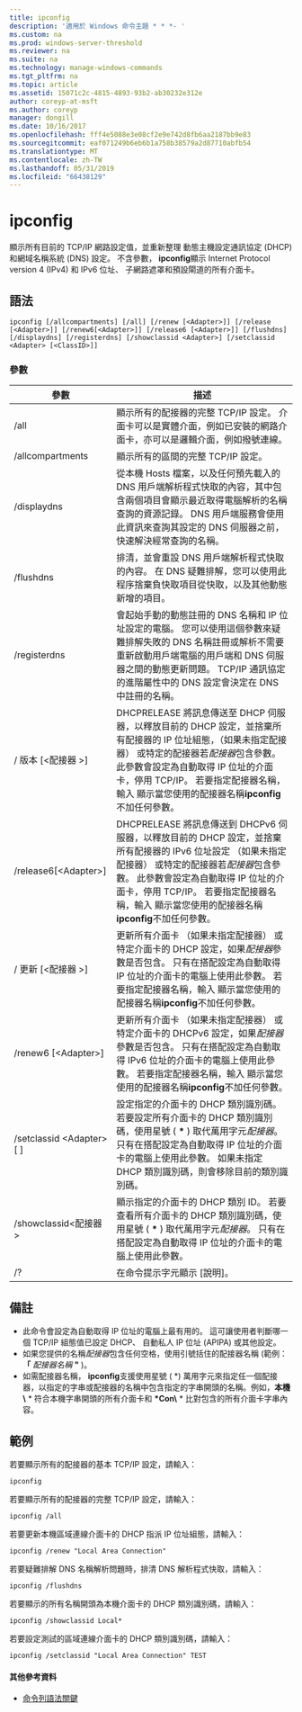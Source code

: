 ```yaml
---
title: ipconfig
description: '適用於 Windows 命令主題 * * *- '
ms.custom: na
ms.prod: windows-server-threshold
ms.reviewer: na
ms.suite: na
ms.technology: manage-windows-commands
ms.tgt_pltfrm: na
ms.topic: article
ms.assetid: 15071c2c-4815-4893-93b2-ab30232e312e
author: coreyp-at-msft
ms.author: coreyp
manager: dongill
ms.date: 10/16/2017
ms.openlocfilehash: fff4e5088e3e08cf2e9e742d8fb6aa2187bb9e83
ms.sourcegitcommit: eaf071249b6eb6b1a758b38579a2d87710abfb54
ms.translationtype: MT
ms.contentlocale: zh-TW
ms.lasthandoff: 05/31/2019
ms.locfileid: "66438129"
---
```

# <a name="ipconfig"></a>ipconfig



顯示所有目前的 TCP/IP 網路設定值，並重新整理 動態主機設定通訊協定 (DHCP) 和網域名稱系統 (DNS) 設定。 不含參數， **ipconfig**顯示 Internet Protocol version 4 (IPv4) 和 IPv6 位址、 子網路遮罩和預設閘道的所有介面卡。

## <a name="syntax"></a>語法

```
ipconfig [/allcompartments] [/all] [/renew [<Adapter>]] [/release [<Adapter>]] [/renew6[<Adapter>]] [/release6 [<Adapter>]] [/flushdns] [/displaydns] [/registerdns] [/showclassid <Adapter>] [/setclassid <Adapter> [<ClassID>]]
```

### <a name="parameters"></a>參數

|參數|描述|
|---------|-----------|
|/all|顯示所有的配接器的完整 TCP/IP 設定。 介面卡可以是實體介面，例如已安裝的網路介面卡，亦可以是邏輯介面，例如撥號連線。|
|/allcompartments|顯示所有的區間的完整 TCP/IP 設定。|
|/displaydns|從本機 Hosts 檔案，以及任何預先載入的 DNS 用戶端解析程式快取的內容，其中包含兩個項目會顯示最近取得電腦解析的名稱查詢的資源記錄。 DNS 用戶端服務會使用此資訊來查詢其設定的 DNS 伺服器之前，快速解決經常查詢的名稱。|
|/flushdns|排清，並會重設 DNS 用戶端解析程式快取的內容。 在 DNS 疑難排解，您可以使用此程序捨棄負快取項目從快取，以及其他動態新增的項目。|
|/registerdns|會起始手動的動態註冊的 DNS 名稱和 IP 位址設定的電腦。 您可以使用這個參數來疑難排解失敗的 DNS 名稱註冊或解析不需要重新啟動用戶端電腦的用戶端和 DNS 伺服器之間的動態更新問題。 TCP/IP 通訊協定的進階屬性中的 DNS 設定會決定在 DNS 中註冊的名稱。|
|/ 版本 [\<配接器 >]|DHCPRELEASE 將訊息傳送至 DHCP 伺服器，以釋放目前的 DHCP 設定，並捨棄所有配接器的 IP 位址組態，（如果未指定配接器） 或特定的配接器若*配接器*包含參數。 此參數會設定為自動取得 IP 位址的介面卡，停用 TCP/IP。 若要指定配接器名稱，輸入 顯示當您使用的配接器名稱**ipconfig**不加任何參數。|
|/release6[\<Adapter>]|DHCPRELEASE 將訊息傳送到 DHCPv6 伺服器，以釋放目前的 DHCP 設定，並捨棄所有配接器的 IPv6 位址設定 （如果未指定配接器） 或特定的配接器若*配接器*包含參數。 此參數會設定為自動取得 IP 位址的介面卡，停用 TCP/IP。 若要指定配接器名稱，輸入 顯示當您使用的配接器名稱**ipconfig**不加任何參數。|
|/ 更新 [\<配接器 >]|更新所有介面卡 （如果未指定配接器） 或特定介面卡的 DHCP 設定，如果*配接器*參數是否包含。 只有在搭配設定為自動取得 IP 位址的介面卡的電腦上使用此參數。 若要指定配接器名稱，輸入 顯示當您使用的配接器名稱**ipconfig**不加任何參數。|
|/renew6 [\<Adapter>]|更新所有介面卡 （如果未指定配接器） 或特定介面卡的 DHCPv6 設定，如果*配接器*參數是否包含。 只有在搭配設定為自動取得 IPv6 位址的介面卡的電腦上使用此參數。 若要指定配接器名稱，輸入 顯示當您使用的配接器名稱**ipconfig**不加任何參數。|
|/setclassid \<Adapter>[ <ClassID>]|設定指定的介面卡的 DHCP 類別識別碼。 若要設定所有介面卡的 DHCP 類別識別碼，使用星號 ( **&#42;** ) 取代萬用字元*配接器*。 只有在搭配設定為自動取得 IP 位址的介面卡的電腦上使用此參數。 如果未指定 DHCP 類別識別碼，則會移除目前的類別識別碼。|
|/showclassid\<配接器 >|顯示指定的介面卡的 DHCP 類別 ID。 若要查看所有介面卡的 DHCP 類別識別碼，使用星號 ( **&#42;** ) 取代萬用字元*配接器*。 只有在搭配設定為自動取得 IP 位址的介面卡的電腦上使用此參數。|
|/?|在命令提示字元顯示 [說明]。|

## <a name="remarks"></a>備註

- 此命令會設定為自動取得 IP 位址的電腦上最有用的。 這可讓使用者判斷哪一個 TCP/IP 組態值已設定 DHCP、 自動私人 IP 位址 (APIPA) 或其他設定。
- 如果您提供的名稱*配接器*包含任何空格，使用引號括住的配接器名稱 (範例： **「** <em>配接器名稱</em> **"** )。
- 如需配接器名稱， **ipconfig**支援使用星號 ( *) 萬用字元來指定任一個配接器，以指定的字串或配接器的名稱中包含指定的字串開頭的名稱。例如，**本機\\** * 符合本機字串開頭的所有介面卡和 **\*Con\\** * 比對包含的所有介面卡字串內容。

## <a name="examples"></a>範例

若要顯示所有的配接器的基本 TCP/IP 設定，請輸入：
```
ipconfig
```
若要顯示所有的配接器的完整 TCP/IP 設定，請輸入：
```
ipconfig /all
```
若要更新本機區域連線介面卡的 DHCP 指派 IP 位址組態，請輸入：
```
ipconfig /renew "Local Area Connection"
```
若要疑難排解 DNS 名稱解析問題時，排清 DNS 解析程式快取，請輸入：
```
ipconfig /flushdns
```
若要顯示的所有名稱開頭為本機介面卡的 DHCP 類別識別碼，請輸入：
```
ipconfig /showclassid Local*
```
若要設定測試的區域連線介面卡的 DHCP 類別識別碼，請輸入：
```
ipconfig /setclassid "Local Area Connection" TEST
```

#### <a name="additional-references"></a>其他參考資料

-   [命令列語法關鍵](command-line-syntax-key.md)